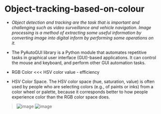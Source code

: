 # Object-tracking-based-on-colour

- *Object detection and tracking are the task that is important and 
challenging such as video surveillance and vehicle navigation.
Image processing is a method of extracting some useful 
information by converting image into digital inform by 
performing some operations on it.*

- The PyAutoGUI library is a Python module that automates repetitive tasks in graphical user interface (GUI)-based applications. It can control the mouse and keyboard, and perform other GUI automation tasks. 
- RGB Color <<< HSV color value  - efficiency 
- HSV Color Space. The HSV color space (hue, 
saturation, value) is often used by people who are 
selecting colors (e.g., of paints or inks) from a 
color wheel or palette, because it corresponds 
better to how people experience color than the 
RGB color space does.

> ![image](https://github.com/user-attachments/assets/094628f0-0177-4803-b32f-801c1575fbbd)
> ![image](https://github.com/user-attachments/assets/448c958e-7c4f-49cb-aa58-29722c543b6b)



